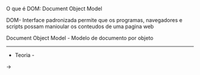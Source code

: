 O que é DOM: Document Object Model 

DOM- Interface padronizada 
permite que os programas, navegadores e scripts possam manioular os conteudos de uma pagina web

Document Object Model - Modelo de documento por objeto

-------------------------------------------------------------------------------------------------
- Teoria -

<html>
   <head> -> <title>
   <body> -> <h1>
          -> <p>

DOM - é a representação desse aquivo html em formato de nós, onde cada nó é um objeto e cada um desses objetos representam uma tag ou um texto do nosso arquivo html.
.
DOM - uma arvaro de estrutura de dados

Window (janela)
  Document aponta para o documento atual
    <html>
   	<head> -> <title>
   	<body> -> <h1>
               -> <p>
           -> <table>
               -> <tr>
                 -> <td>
